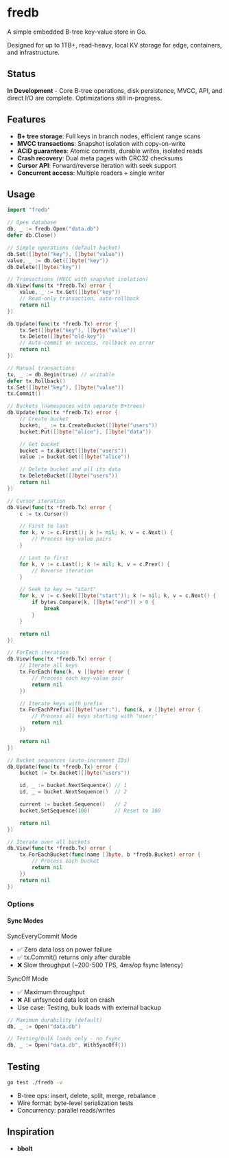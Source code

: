 # fredb

A simple embedded B-tree key-value store in Go.

Designed for up to 1TB+, read-heavy, local KV storage for edge, containers, and 
infrastructure.

## Status

**In Development** - Core B-tree operations, disk persistence, MVCC, API, and direct 
I/O are complete. Optimizations still in-progress.

## Features

- **B+ tree storage**: Full keys in branch nodes, efficient range scans
- **MVCC transactions**: Snapshot isolation with copy-on-write
- **ACID guarantees**: Atomic commits, durable writes, isolated reads
- **Crash recovery**: Dual meta pages with CRC32 checksums
- **Cursor API**: Forward/reverse iteration with seek support
- **Concurrent access**: Multiple readers + single writer

## Usage

```go
import "fredb"

// Open database
db, _ := fredb.Open("data.db")
defer db.Close()

// Simple operations (default bucket)
db.Set([]byte("key"), []byte("value"))
value, _ := db.Get([]byte("key"))
db.Delete([]byte("key"))

// Transactions (MVCC with snapshot isolation)
db.View(func(tx *fredb.Tx) error {
    value, _ := tx.Get([]byte("key"))
    // Read-only transaction, auto-rollback
    return nil
})

db.Update(func(tx *fredb.Tx) error {
    tx.Set([]byte("key"), []byte("value"))
    tx.Delete([]byte("old-key"))
    // Auto-commit on success, rollback on error
    return nil
})

// Manual transactions
tx, _ := db.Begin(true) // writable
defer tx.Rollback()
tx.Set([]byte("key"), []byte("value"))
tx.Commit()

// Buckets (namespaces with separate B+trees)
db.Update(func(tx *fredb.Tx) error {
    // Create bucket
    bucket, _ := tx.CreateBucket([]byte("users"))
    bucket.Put([]byte("alice"), []byte("data"))

    // Get bucket
    bucket = tx.Bucket([]byte("users"))
    value := bucket.Get([]byte("alice"))

    // Delete bucket and all its data
    tx.DeleteBucket([]byte("users"))
    return nil
})

// Cursor iteration
db.View(func(tx *fredb.Tx) error {
    c := tx.Cursor()

    // First to last
    for k, v := c.First(); k != nil; k, v = c.Next() {
        // Process key-value pairs
    }

    // Last to first
    for k, v := c.Last(); k != nil; k, v = c.Prev() {
        // Reverse iteration
    }

    // Seek to key >= "start"
    for k, v := c.Seek([]byte("start")); k != nil; k, v = c.Next() {
        if bytes.Compare(k, []byte("end")) > 0 {
            break
        }
    }

    return nil
})

// ForEach iteration
db.View(func(tx *fredb.Tx) error {
    // Iterate all keys
    tx.ForEach(func(k, v []byte) error {
        // Process each key-value pair
        return nil
    })

    // Iterate keys with prefix
    tx.ForEachPrefix([]byte("user:"), func(k, v []byte) error {
        // Process all keys starting with "user:"
        return nil
    })

    return nil
})

// Bucket sequences (auto-increment IDs)
db.Update(func(tx *fredb.Tx) error {
    bucket := tx.Bucket([]byte("users"))

    id, _ := bucket.NextSequence() // 1
    id, _ = bucket.NextSequence()  // 2

    current := bucket.Sequence()   // 2
    bucket.SetSequence(100)        // Reset to 100

    return nil
})

// Iterate over all buckets
db.View(func(tx *fredb.Tx) error {
    tx.ForEachBucket(func(name []byte, b *fredb.Bucket) error {
        // Process each bucket
        return nil
    })
    return nil
})
```

### Options

#### Sync Modes

SyncEveryCommit Mode

- ✅ Zero data loss on power failure
- ✅ tx.Commit() returns only after durable
- ❌ Slow throughput (~200-500 TPS, 4ms/op fsync latency)

SyncOff Mode

- ✅ Maximum throughput
- ❌ All unfsynced data lost on crash
- Use case: Testing, bulk loads with external backup

```go
// Maximum durability (default)
db, _ := Open("data.db")

// Testing/bulk loads only - no fsync
db, _ := Open("data.db", WithSyncOff())
```

## Testing

```bash
go test ./fredb -v
```

- B-tree ops: insert, delete, split, merge, rebalance
- Wire format: byte-level serialization tests
- Concurrency: parallel reads/writes

## Inspiration

- **bbolt**
